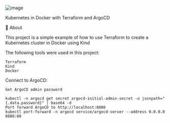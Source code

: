 ![image](https://user-images.githubusercontent.com/23049337/222911432-63630d1e-1ad2-4a9b-9fa2-a0f532fd7f00.png)

 
Kubernetes in Docker with Terraform and ArgoCD



🎯 About

This project is a simple example of how to use Terraform to create a Kubernetes cluster in Docker using Kind


The following tools were used in this project:

    Terraform
    Kind
    Docker
    


Connect to ArgoCD:

    Get ArgoCD admin password

    kubectl -n argocd get secret argocd-initial-admin-secret -o jsonpath="{.data.password}" | base64 -d
    Port forward ArgoCD to http://localhost:8080
    kubectl port-forward -n argocd service/argocd-server --address 0.0.0.0 8080:80


